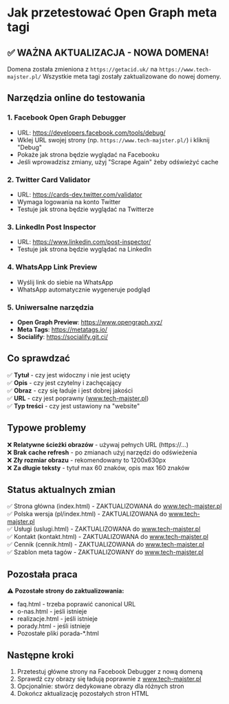 # Jak przetestować Open Graph meta tagi

## ✅ WAŻNA AKTUALIZACJA - NOWA DOMENA!
Domena została zmieniona z `https://getacid.uk/` na `https://www.tech-majster.pl/`
Wszystkie meta tagi zostały zaktualizowane do nowej domeny.

## Narzędzia online do testowania

### 1. Facebook Open Graph Debugger
- URL: https://developers.facebook.com/tools/debug/
- Wklej URL swojej strony (np. `https://www.tech-majster.pl/`) i kliknij "Debug"
- Pokaże jak strona będzie wyglądać na Facebooku
- Jeśli wprowadzisz zmiany, użyj "Scrape Again" żeby odświeżyć cache

### 2. Twitter Card Validator
- URL: https://cards-dev.twitter.com/validator
- Wymaga logowania na konto Twitter
- Testuje jak strona będzie wyglądać na Twitterze

### 3. LinkedIn Post Inspector
- URL: https://www.linkedin.com/post-inspector/
- Testuje jak strona będzie wyglądać na LinkedIn

### 4. WhatsApp Link Preview
- Wyślij link do siebie na WhatsApp
- WhatsApp automatycznie wygeneruje podgląd

### 5. Uniwersalne narzędzia
- **Open Graph Preview**: https://www.opengraph.xyz/
- **Meta Tags**: https://metatags.io/
- **Socialify**: https://socialify.git.ci/

## Co sprawdzać

✅ **Tytuł** - czy jest widoczny i nie jest ucięty  
✅ **Opis** - czy jest czytelny i zachęcający  
✅ **Obraz** - czy się ładuje i jest dobrej jakości  
✅ **URL** - czy jest poprawny (www.tech-majster.pl)  
✅ **Typ treści** - czy jest ustawiony na "website"  

## Typowe problemy

❌ **Relatywne ścieżki obrazów** - używaj pełnych URL (https://...)  
❌ **Brak cache refresh** - po zmianach użyj narzędzi do odświeżenia  
❌ **Zły rozmiar obrazu** - rekomendowany to 1200x630px  
❌ **Za długie teksty** - tytuł max 60 znaków, opis max 160 znaków  

## Status aktualnych zmian

✅ Strona główna (index.html) - ZAKTUALIZOWANA do www.tech-majster.pl  
✅ Polska wersja (pl/index.html) - ZAKTUALIZOWANA do www.tech-majster.pl  
✅ Usługi (uslugi.html) - ZAKTUALIZOWANA do www.tech-majster.pl  
✅ Kontakt (kontakt.html) - ZAKTUALIZOWANA do www.tech-majster.pl  
✅ Cennik (cennik.html) - ZAKTUALIZOWANA do www.tech-majster.pl  
✅ Szablon meta tagów - ZAKTUALIZOWANY do www.tech-majster.pl

## Pozostała praca

⚠️ **Pozostałe strony do zaktualizowania:**
- faq.html - trzeba poprawić canonical URL
- o-nas.html - jeśli istnieje
- realizacje.html - jeśli istnieje  
- porady.html - jeśli istnieje
- Pozostałe pliki porada-*.html

## Następne kroki

1. Przetestuj główne strony na Facebook Debugger z nową domeną
2. Sprawdź czy obrazy się ładują poprawnie z www.tech-majster.pl
3. Opcjonalnie: stwórz dedykowane obrazy dla różnych stron
4. Dokończ aktualizację pozostałych stron HTML
